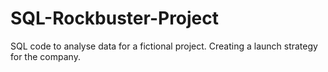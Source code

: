 # SQL-Rockbuster-Project
SQL code to analyse data for a fictional project. Creating a launch strategy for the company.
